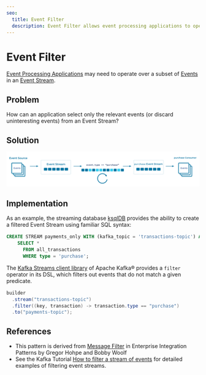 ```yaml
---
seo:
  title: Event Filter
  description: Event Filter allows event processing applications to operate over a subset of Events in an Event Stream
---
```


# Event Filter
[Event Processing Applications](event-processing-application.md) may need to operate over a subset of [Events](../event/event.md) in an [Event Stream](../event-stream/event-stream.md).

## Problem
How can an application select only the relevant events (or discard uninteresting events) from an Event Stream?

## Solution
![event-filter](../img/event-filter.svg)

## Implementation

As an example, the streaming database [ksqlDB](https://ksqldb.io) provides the ability to create a filtered Event Stream using familiar SQL syntax:
```sql
CREATE STREAM payments_only WITH (kafka_topic = 'transactions-topic') AS
    SELECT *
      FROM all_transactions
      WHERE type = 'purchase';
```

The [Kafka Streams client library](https://docs.confluent.io/platform/current/streams/index.html) of Apache Kafka® provides a `filter` operator in its DSL, which filters out events that do not match a given predicate.

```java
builder
  .stream("transactions-topic")
  .filter((key, transaction) -> transaction.type == "purchase")
  .to("payments-topic");
```

## References
* This pattern is derived from [Message Filter](https://www.enterpriseintegrationpatterns.com/patterns/messaging/Filter.html) in Enterprise Integration Patterns by Gregor Hohpe and Bobby Woolf
* See the Kafka Tutorial [How to filter a stream of events](https://kafka-tutorials.confluent.io/filter-a-stream-of-events/ksql.html) for detailed examples of filtering event streams.
